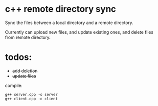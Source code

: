 ﻿# c++ remote directory sync
Sync the files between a local directory and a remote directory.

Currently can upload new files, and update existing ones, and delete files from remote directory.


# todos: 
- ~~add deletion~~
- ~~update files~~

compile:
```
g++ server.cpp -o server
g++ client.cpp -o client
```
